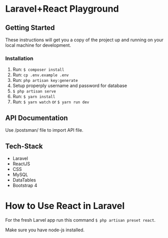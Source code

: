 # Laravel+React Playground

## Getting Started

These instructions will get you a copy of the project up and running on your local machine for development.

### Installation

1. Run: `$ composer install`
2. Run: `cp .env.example .env`
3. Run: `php artisan key:generate`
4. Setup properply username and password for database
5. `$ php artisan serve`
6. Run: `$ yarn install`
7. Run:  `$ yarn watch` or `$ yarn run dev`

## API Documentation 

Use /postsman/ file to import API file.

## Tech-Stack

- Laravel
- ReactJS
- CSS
- MySQL
- DataTables
- Bootstrap 4

# How to Use React in Laravel

For the fresh Larvel app run this command `$ php artisan preset react`. 

Make sure you have node-js installed. 

